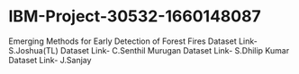 # IBM-Project-30532-1660148087
Emerging Methods for Early Detection of Forest Fires
Dataset Link- S.Joshua(TL)
Dataset Link- C.Senthil Murugan
Dataset Link- S.Dhilip Kumar
Dataset Link- J.Sanjay

